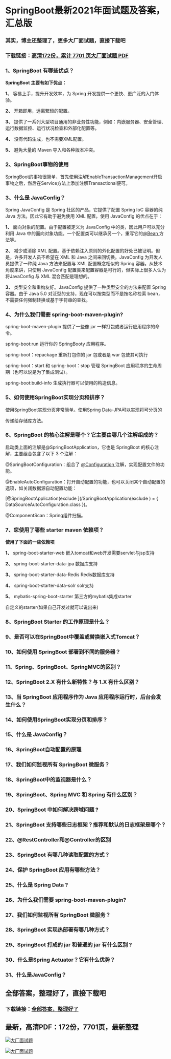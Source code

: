 # SpringBoot最新2021年面试题及答案，汇总版

### 其实，博主还整理了，更多大厂面试题，直接下载吧

### 下载链接：[高清172份，累计 7701 页大厂面试题  PDF](https://github.com/souyunku/DevBooks/blob/master/docs/index.md)



### 1、SpringBoot 有哪些优点？

**SpringBoot 主要有如下优点：**

**1、** 容易上手，提升开发效率，为 Spring 开发提供一个更快、更广泛的入门体验。

**2、** 开箱即用，远离繁琐的配置。

**3、** 提供了一系列大型项目通用的非业务性功能，例如：内嵌服务器、安全管理、运行数据监控、运行状况检查和外部化配置等。

**4、** 没有代码生成，也不需要XML配置。

**5、** 避免大量的 Maven 导入和各种版本冲突。


### 2、SpringBoot事物的使用

SpringBoot的事物很简单，首先使用注解EnableTransactionManagement开启事物之后，然后在Service方法上添加注解Transactional便可。


### 3、什么是 JavaConfig？

Spring JavaConfig 是 Spring 社区的产品，它提供了配置 Spring IoC 容器的纯Java 方法。因此它有助于避免使用 XML 配置。使用 JavaConfig 的优点在于：

**1、** 面向对象的配置。由于配置被定义为 JavaConfig 中的类，因此用户可以充分利用 Java 中的面向对象功能。一个配置类可以继承另一个，重写它的[@Bean ](/Bean ) 方法等。

**2、** 减少或消除 XML 配置。基于依赖注入原则的外化配置的好处已被证明。但是，许多开发人员不希望在 XML 和 Java 之间来回切换。JavaConfig 为开发人员提供了一种纯 Java 方法来配置与 XML 配置概念相似的 Spring 容器。从技术角度来讲，只使用 JavaConfig 配置类来配置容器是可行的，但实际上很多人认为将JavaConfig 与 XML 混合匹配是理想的。

**3、** 类型安全和重构友好。JavaConfig 提供了一种类型安全的方法来配置 Spring容器。由于 Java 5.0 对泛型的支持，现在可以按类型而不是按名称检索 bean，不需要任何强制转换或基于字符串的查找。


### 4、为什么我们需要 spring-boot-maven-plugin?

spring-boot-maven-plugin 提供了一些像 jar 一样打包或者运行应用程序的命令。

spring-boot:run 运行你的 SpringBooty 应用程序。

spring-boot：repackage 重新打包你的 jar 包或者是 war 包使其可执行

spring-boot：start 和 spring-boot：stop 管理 SpringBoot 应用程序的生命周期（也可以说是为了集成测试）。

spring-boot:build-info 生成执行器可以使用的构造信息。


### 5、如何使用SpringBoot实现分页和排序？

使用SpringBoot实现分页非常简单。使用Spring Data-JPA可以实现将可分页的

传递给存储库方法。


### 6、SpringBoot 的核心注解是哪个？它主要由哪几个注解组成的？

启动类上面的注解是@SpringBootApplication，它也是 SpringBoot 的核心注解，主要组合包含了以下 3 个注解：

@SpringBootConfiguration：组合了 [@Configuration ](/Configuration ) 注解，实现配置文件的功能。

@EnableAutoConfiguration：打开自动配置的功能，也可以关闭某个自动配置的选项，如关闭数据源自动配置功能：

[@SpringBootApplication(exclude ](/SpringBootApplication(exclude ) = { DataSourceAutoConfiguration.class })。

@ComponentScan：Spring组件扫描。


### 7、您使用了哪些 starter maven 依赖项？

**使用了下面的一些依赖项**

**1、**  spring-boot-starter-web 嵌入tomcat和web开发需要servlet与jsp支持

**2、**  spring-boot-starter-data-jpa 数据库支持

**3、**  spring-boot-starter-data-Redis Redis数据库支持

**4、**  spring-boot-starter-data-solr solr支持

**5、**  mybatis-spring-boot-starter 第三方的mybatis集成starter

自定义的starter(如果自己开发过就可以说出来)


### 8、SpringBoot Starter 的工作原理是什么？
### 9、是否可以在SpringBoot中覆盖或替换嵌入式Tomcat？
### 10、如何使用 SpringBoot 部署到不同的服务器？
### 11、Spring、SpringBoot、SpringMVC的区别？
### 12、SpringBoot 2.X 有什么新特性？与 1.X 有什么区别？
### 13、当 SpringBoot 应用程序作为 Java 应用程序运行时，后台会发生什么？
### 14、如何使用SpringBoot实现分页和排序？
### 15、什么是 JavaConfig？
### 16、SpringBoot自动配置的原理
### 17、我们如何监视所有 SpringBoot 微服务？
### 18、SpringBoot中的监视器是什么？
### 19、SpringBoot、Spring MVC 和 Spring 有什么区别？
### 20、SpringBoot 中如何解决跨域问题 ?
### 21、SpringBoot 支持哪些日志框架？推荐和默认的日志框架是哪个？
### 22、@RestController和@Controller的区别
### 23、SpringBoot 有哪几种读取配置的方式？
### 24、保护 SpringBoot 应用有哪些方法？
### 25、什么是 Spring Data ?
### 26、为什么我们需要 spring-boot-maven-plugin?
### 27、我们如何监视所有 SpringBoot 微服务？
### 28、SpringBoot 实现热部署有哪几种方式？
### 29、SpringBoot 打成的 jar 和普通的 jar 有什么区别 ?
### 30、什么是Spring Actuator？它有什么优势？
### 31、什么是JavaConfig？




## 全部答案，整理好了，直接下载吧

### 下载链接：[全部答案，整理好了](https://www.souyunku.com/wp-content/uploads/weixin/githup-weixin-2.png)




## 最新，高清PDF：172份，7701页，最新整理

[![大厂面试题](https://www.souyunku.com/wp-content/uploads/weixin/mst.png "架构师专栏")](https://www.souyunku.com/wp-content/uploads/weixin/githup-weixin.png "架构师专栏")

[![大厂面试题](https://www.souyunku.com/wp-content/uploads/weixin/githup-weixin.png "架构师专栏")](https://www.souyunku.com/wp-content/uploads/weixin/githup-weixin.png "架构师专栏")
